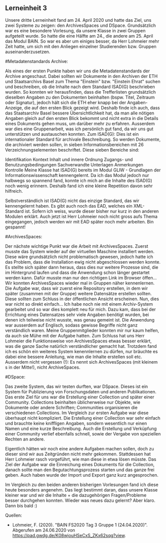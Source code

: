  Lerneinheit 3
 ---
 
 Unsere dritte Lerneinheit fand am 24. April 2020 und hatte das Ziel, uns zwei Systeme zu zeigen: den ArchivesSpaces und DSpace. Grundsätzlich war es eine besondere Vorlesung, da unsere Klasse in zwei Gruppen aufgeteilt wurde. So hatte die eine Hälfte am 24., die andere am 25. April das Modul BAIN. So war es aber um einiges besser, da Herr Lohmeier mehr Zeit hatte, um sich mit den Anliegen einzelner Studierenden bzw. Gruppen auseinanderzusetzen.
 
#Metadatenstandards Archive:

Als eines der ersten Punkte haben wir uns die Metadatenstandards der Archive angeschaut. Dabei sollten wir Dokumente in den Archiven der ETH und Staatsarchivs Basel zum Thema "Einstein" bzw. "Einstein Ehrat" suchen und beschreiben, ob die Inhalte nach dem Standard ISAD(G) beschrieben wurden. So konnten wir herausfinden, dass die Trefferlisten grundsätzlich dieselben Angaben zu den Dokumenten beinhalten (bspw. Titel, Zeitraum oder Signatur), jedoch hält sich die ETH eher knapp bei der Angaben-Anzeige, die auf den ersten Blick gezeigt wird. Deshalb finde ich auch, dass das Staatsarchiv Basel bessere Übersichtlichkeit hat, da man alle nötigen Angaben gleich auf den ersten Blick bekommt und nicht extra in die Details eines Dokuments gehen muss, um darüber mehr zu erfahren. Ausserdem war dies eine Gruppenarbeit, was ich persönlich gut fand, da wir uns gut unterstützen und austauschen konnten. Zum ISAD(G): Dies ist ein internationaler Standard für archivale Beschreibung. So werden Dokumente, die archiviert werden sollen, in sieben Informationsbereichen mit 26 Verzeichnungselementen beschriftet. Diese sieben Bereiche sind:

Identifikation
Kontext
Inhalt und innere Ordnung
Zugangs- und Benutzungsbedingungen
Sachverwandte Unterlagen
Anmerkungen
Kontrolle
Meine Klasse hat ISAD(G) bereits im Modul GLIW - Grundlagen der Informationswissenschaft kennengelernt. Da ich das Modul jedoch nur halbwegs so spannend fand, konnte ich mich an die Inhalte des ISAD(G) noch wenig erinnern. Deshalb fand ich eine kleine Repetition davon sehr hilfreich.

Selbstverständlich ist ISAD(G) nicht das einzige Standard, das wir kennengelernt haben. Es gibt auch noch das EAD, welches ein XML-Standard ist. Sofern ich weiss, wurde dieser bisher nur kurz in den anderen Modulen erklärt. Auch jetzt ist Herr Lohmeier noch nicht gross aufs Thema eingegangen, jedoch werden wir mit EAD später noch mehr arbeiten. Bin gespannt!

#ArchivesSpaces: 

Der nächste wichtige Punkt war die Arbeit mit ArchivesSpaces. Zuerst musste das System wieder auf der virtuellen Maschine installiert werden. Diese wäre grundsätzlich nicht problematisch gewesen, jedoch hatte ich das Problem, dass die Installation ewig nicht abgeschlossen werden konnte. Es stellte sich später dann heraus, dass dies nur weitere Prozesse sind, die im Hintergrund laufen und dass die Anwendung schon länger gestartet werden kann. Dafür musste man nur den richtigen Link im Browser öffen... Wir konnten ArchivesSpaces wieder mal in Gruppen näher kennenlernen. Die Aufgabe war, dass wir zuerst eine Repository erstellen, in dem wir später (zusammen mit der Gruppe) weitere Datensätze erstellen sollten. Diese sollten zum Schluss in der öffentlichen Ansicht erscheinen. Nun, dies war nicht so direkt einfach... Ich habe noch nie mit einem Archiv-System gearbeitet und so war dies komplett neu für mich. Dazu kam, dass bei der Errichtung eines Datensatzes sehr viele Angaben benötigt wurden, bei denen ich teilweise nicht wusste, was genau gemeint ist. Die Anwendung war ausserdem auf Englisch, sodass gewisse Begriffe nicht ganz verständlich waren. Meine Gruppenmitglieder konnten mir nur kaum helfen, da auch sie Mühe mit der Aufgabe hatten. Zum Schluss hat uns Herr Lohmeier die Funktionsweise von ArchivesSpaces etwas besser erklärt, was die ganze Sache natürlich verständlicher gemacht hat. Trotzdem fand ich es schön ein weiteres System kenennlernen zu dürfen, nur bräuchte es dabei eine bessere Anleitung, wie man die Inhalte erstellen soll etc. Ausserdem nicht vergessen (!): Es nennt sich ArchivesSpaces (mit kleinem s in der Mitte!), nicht ArchiveSpaces.

#DSpace: 

Das zweite System, das wir testen durften, war DSpace. Dieses ist ein System für Publizierung von Forschungsdaten und anderen Publikationen. Das erste Ziel für uns war die Erstellung einer Collection und später einer Community. Collections beinhalten üblicherweise nur Objekte, wie Dokumente oder andere Schriften; Communities organisieren die verschiedenen Collections. Im Vergleich zur ersten Aufgabe war diese überhaupt nicht kompliziert. Die Erstellung einer Collection war sehr einfach und brauchte keine kniffligen Angaben, sondern wesentlich nur einen Namen und eine kurze Beschreibung. Auch die Erstellung und Verküpfung einer Community verlief ebenfalls schnell, sowie der Vergabe von speziellen Rechten an andere.

Eigentlich hätten wir noch eine andere Aufgaben machen sollen, doch zu dieser sind wir aus Zeitgründen nicht mehr gekommen. Stattdessen hat Herr Lohmeier rasch vorgeführt, wie man diese in etwa lösen müsste. Das Ziel der Aufgabe war die Einreichung eines Dokuments für die Collection, danach sollte man den Begutachtungsprozess starten und das ganze frei geben. Auch haben wurde der Import und Export ganz kurz angesprochen. 

Im Vergleich zu den beiden anderen bisherigen Vorlesungen fand ich diese heute besonders angenehm. Das liegt bestimmt daran, dass unsere Klasse kleiner war und wir die Inhalte + die dazugehörigen Fragen/Probleme besser durchgehen konnten. Wieder was neues dazu gelernt? Aber klaro. Dann bis bald :)

Quellen: 
- Lohmeier, F. (2020). "BAIN FS2020 Tag 3 Gruppe 1 (24.04.2020)". Abgerufen am 24.06.2020 von https://pad.gwdg.de/K08wjouHSeCxS_ZKx62sqg?view. 
